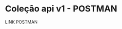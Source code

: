 # Coleção api v1 - POSTMAN
[LINK POSTMAN](https://henrique-3783237.postman.co/workspace/Henrique's-Workspace~7b449a78-52a4-42c3-8904-c7e180ff7ac1/collection/45943596-74c6a3fc-f83b-4dab-ab00-a6a50e161fff?action=share&source=copy-link&creator=45943596)
